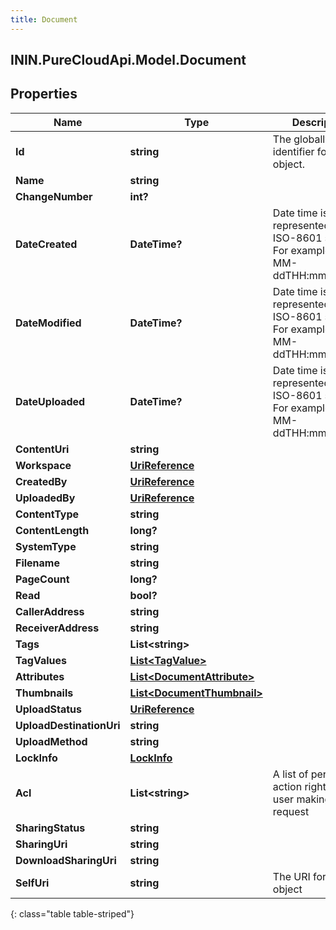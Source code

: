 ```yaml
---
title: Document
---
```

## ININ.PureCloudApi.Model.Document

## Properties

|Name | Type | Description | Notes|
|------------ | ------------- | ------------- | -------------|
| **Id** | **string** | The globally unique identifier for the object. | [optional] |
| **Name** | **string** |  | [optional] |
| **ChangeNumber** | **int?** |  | [optional] |
| **DateCreated** | **DateTime?** | Date time is represented as an ISO-8601 string. For example: yyyy-MM-ddTHH:mm:ss.SSSZ | [optional] |
| **DateModified** | **DateTime?** | Date time is represented as an ISO-8601 string. For example: yyyy-MM-ddTHH:mm:ss.SSSZ | [optional] |
| **DateUploaded** | **DateTime?** | Date time is represented as an ISO-8601 string. For example: yyyy-MM-ddTHH:mm:ss.SSSZ | [optional] |
| **ContentUri** | **string** |  | [optional] |
| **Workspace** | [**UriReference**](UriReference.html) |  | [optional] |
| **CreatedBy** | [**UriReference**](UriReference.html) |  | [optional] |
| **UploadedBy** | [**UriReference**](UriReference.html) |  | [optional] |
| **ContentType** | **string** |  | [optional] |
| **ContentLength** | **long?** |  | [optional] |
| **SystemType** | **string** |  | [optional] |
| **Filename** | **string** |  | [optional] |
| **PageCount** | **long?** |  | [optional] |
| **Read** | **bool?** |  | [optional] |
| **CallerAddress** | **string** |  | [optional] |
| **ReceiverAddress** | **string** |  | [optional] |
| **Tags** | **List&lt;string&gt;** |  | [optional] |
| **TagValues** | [**List&lt;TagValue&gt;**](TagValue.html) |  | [optional] |
| **Attributes** | [**List&lt;DocumentAttribute&gt;**](DocumentAttribute.html) |  | [optional] |
| **Thumbnails** | [**List&lt;DocumentThumbnail&gt;**](DocumentThumbnail.html) |  | [optional] |
| **UploadStatus** | [**UriReference**](UriReference.html) |  | [optional] |
| **UploadDestinationUri** | **string** |  | [optional] |
| **UploadMethod** | **string** |  | [optional] |
| **LockInfo** | [**LockInfo**](LockInfo.html) |  | [optional] |
| **Acl** | **List&lt;string&gt;** | A list of permitted action rights for the user making the request | [optional] |
| **SharingStatus** | **string** |  | [optional] |
| **SharingUri** | **string** |  | [optional] |
| **DownloadSharingUri** | **string** |  | [optional] |
| **SelfUri** | **string** | The URI for this object | [optional] |
{: class="table table-striped"}


